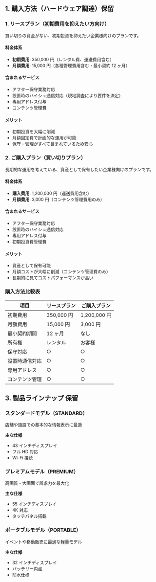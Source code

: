 ## 1. 購入方法（ハードウェア調達）保留

### 1. リースプラン（初期費用を抑えたい方向け）

買い切りの資金がない、初期投資を抑えたい企業様向けのプランです。

#### 料金体系

- **初期費用**: 350,000 円（レンタル費、運送費用含む）
- **月額費用**: 15,000 円（各種管理費用含む・最小契約 12 ヶ月）

#### 含まれるサービス

- アフター保守業務対応
- 設置時のハイシュ通信対応（現地調査により要件を決定）
- 専用アドレス付与
- コンテンツ管理費

#### メリット

- 初期投資を大幅に削減
- 月額固定費で計画的な運用が可能
- 保守・管理がすべて含まれているため安心

### 2. ご購入プラン（買い切りプラン）

長期的な運用を考えている、資産として保有したい企業様向けのプランです。

#### 料金体系

- **購入費用**: 1,200,000 円（運送費用含む）
- **月額費用**: 3,000 円（コンテンツ管理費用のみ）

#### 含まれるサービス

- アフター保守業務対応
- 設置時のハイシュ通信対応
- 専用アドレス付与
- 初期投資費管理費

#### メリット

- 資産として保有可能
- 月額コストが大幅に削減（コンテンツ管理費のみ）
- 長期的に見てコストパフォーマンスが高い

### 購入方法比較表

| 項目           | リースプラン | ご購入プラン |
| -------------- | ------------ | ------------ |
| 初期費用       | 350,000 円   | 1,200,000 円 |
| 月額費用       | 15,000 円    | 3,000 円     |
| 最小契約期間   | 12 ヶ月      | なし         |
| 所有権         | レンタル     | お客様       |
| 保守対応       | ○            | ○            |
| 設置時通信対応 | ○            | ○            |
| 専用アドレス   | ○            | ○            |
| コンテンツ管理 | ○            | ○            |

## 3. 製品ラインナップ 保留

### スタンダードモデル（STANDARD）

店舗や施設での基本的な情報表示に最適

**主な仕様**

- 43 インチディスプレイ
- フル HD 対応
- Wi-Fi 接続

### プレミアムモデル（PREMIUM）

高画質・大画面で訴求力を最大化

**主な仕様**

- 55 インチディスプレイ
- 4K 対応
- タッチパネル搭載

### ポータブルモデル（PORTABLE）

イベントや移動販売に最適な軽量モデル

**主な仕様**

- 32 インチディスプレイ
- バッテリー内蔵
- 防水仕様
